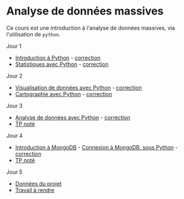 # Analyse de données massives

Ce cours est une introduction à l'analyse de données massives, via l'utilisation de `python`.

Jour 1
- [Introduction à Python](seance1-intro.html) - [correction](seance1-correction.html)
- [Statistiques avec Python](seance2-stats.html) - [correction](seance2-correction.html)

Jour 2
- [Visualisation de données avec Python](seance3-visualisation.html) - [correction](seance3-correction.html)
- [Cartographie avec Python](seance4-cartographie.html) - [correction](seance4-correction.html)

Jour 3
- [Analyse de données avec Python](seance5-analyse.html) - [correction](seance5-correction.html)
- [TP noté](tpnote1.html)

Jour 4
- [Introduction à MongoDB](seance6-slides.html) - [Connexion à MongoDB, sous Python](seance6-mongodb.html) - [correction](seance6-correction.html)
- [TP noté](tpnote2.html)

Jour 5
- [Données du projet]()
- [Travail à rendre]()
